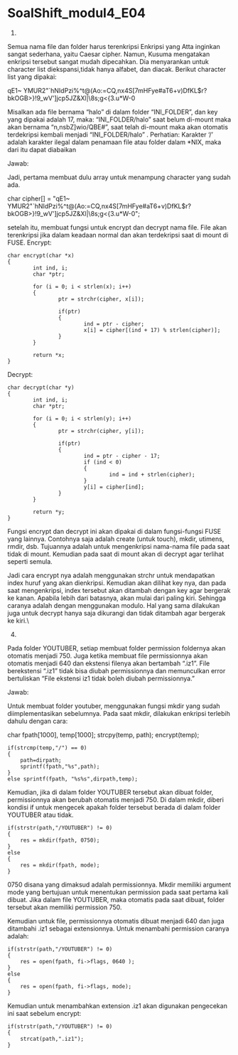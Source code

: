 # SoalShift_modul4_E04

1.
Semua nama file dan folder harus terenkripsi
Enkripsi yang Atta inginkan sangat sederhana, yaitu Caesar cipher. Namun, Kusuma mengatakan enkripsi tersebut sangat mudah dipecahkan. Dia menyarankan untuk character list diekspansi,tidak hanya alfabet, dan diacak. Berikut character list yang dipakai:

qE1~ YMUR2"`hNIdPzi%^t@(Ao:=CQ,nx4S[7mHFye#aT6+v)DfKL$r?bkOGB>}!9_wV']jcp5JZ&Xl|\8s;g<{3.u*W-0

Misalkan ada file bernama “halo” di dalam folder “INI_FOLDER”, dan key yang dipakai adalah 17, maka:
“INI_FOLDER/halo” saat belum di-mount maka akan bernama “n,nsbZ]wio/QBE#”, saat telah di-mount maka akan otomatis terdekripsi kembali menjadi “INI_FOLDER/halo” .
Perhatian: Karakter ‘/’ adalah karakter ilegal dalam penamaan file atau folder dalam *NIX, maka dari itu dapat diabaikan

Jawab:

Jadi, pertama membuat dulu array untuk menampung character yang sudah ada.

char cipher[] = "qE1~ YMUR2\"`hNIdPzi%^t@(Ao:=CQ,nx4S[7mHFye#aT6+v)DfKL$r?bkOGB>}!9_wV']jcp5JZ&Xl|\\8s;g<{3.u*W-0";

setelah itu, membuat fungsi untuk encrypt dan decrypt nama file. File akan terenkripsi jika dalam keadaan normal dan akan terdekripsi
saat di mount di FUSE.
Encrypt:
```
char encrypt(char *x)
{
		int ind, i;
		char *ptr;

		for (i = 0; i < strlen(x); i++)
		{
				ptr = strchr(cipher, x[i]);

				if(ptr) 
				{
						ind = ptr - cipher;
						x[i] = cipher[(ind + 17) % strlen(cipher)];
				}
		}

		return *x;
}
```
Decrypt:
```
char decrypt(char *y)
{
		int ind, i;
		char *ptr;

		for (i = 0; i < strlen(y); i++)
		{
				ptr = strchr(cipher, y[i]);

				if(ptr) 
				{
						ind = ptr - cipher - 17;
						if (ind < 0)
						{
								ind = ind + strlen(cipher);
						}
						y[i] = cipher[ind];
				}
		}

		return *y;
}
```

Fungsi encrypt dan decrypt ini akan dipakai di dalam fungsi-fungsi FUSE yang lainnya. Contohnya saja adalah create (untuk touch),
mkdir, utimens, rmdir, dsb. Tujuannya adalah untuk mengenkripsi nama-nama file pada saat tidak di mount. Kemudian pada saat di mount akan
di decrypt agar terlihat seperti semula.

Jadi cara encrypt nya adalah menggunakan strchr untuk mendapatkan index huruf yang akan dienkripsi. Kemudian akan dilihat key nya, dan pada saat mengenkripsi, index tersebut akan ditambah dengan key agar bergerak ke kanan. Apabila lebih dari batasnya, akan mulai dari paling kiri. Sehingga caranya adalah dengan menggunakan modulo. Hal yang sama dilakukan juga untuk decrypt hanya saja dikurangi dan tidak ditambah agar bergerak ke kiri.\


4.
Pada folder YOUTUBER, setiap membuat folder permission foldernya akan otomatis menjadi 750. Juga ketika membuat file permissionnya akan otomatis menjadi 640 dan ekstensi filenya akan bertambah “.iz1”. File berekstensi “.iz1” tidak bisa diubah permissionnya dan memunculkan error bertuliskan “File ekstensi iz1 tidak boleh diubah permissionnya.”

Jawab:

Untuk membuat folder youtuber, menggunakan fungsi mkdir yang sudah diimplementasikan sebelumnya. Pada saat mkdir, dilakukan enkripsi terlebih dahulu dengan cara:

char fpath[1000], temp[1000];
strcpy(temp, path);
encrypt(temp);

```
if(strcmp(temp,"/") == 0)
{
	path=dirpath;
	sprintf(fpath,"%s",path);
}
else sprintf(fpath, "%s%s",dirpath,temp);
```

Kemudian, jika di dalam folder YOUTUBER tersebut akan dibuat folder, permissionnya akan berubah otomatis menjadi 750. Di dalam mkdir, diberi kondisi if untuk mengecek apakah folder tersebut berada di dalam folder YOUTUBER atau tidak.

```
if(strstr(path,"/YOUTUBER") != 0)
{
	res = mkdir(fpath, 0750);
}
else
{
	res = mkdir(fpath, mode);
}
```

0750 disana yang dimaksud adalah permissionnya. Mkdir memiliki argument mode yang bertujuan untuk menentukan permission pada saat pertama kali dibuat. Jika dalam file YOUTUBER, maka otomatis pada saat dibuat, folder tersebut akan memiliki permission 750.

Kemudian untuk file, permissionnya otomatis dibuat menjadi 640 dan juga ditambahi .iz1 sebagai extensionnya. Untuk menambahi permission caranya adalah:
```
if(strstr(path,"/YOUTUBER") != 0)
{
	res = open(fpath, fi->flags, 0640 );
}
else
{
	res = open(fpath, fi->flags, mode);
}
```

Kemudian untuk menambahkan extension .iz1 akan digunakan pengecekan ini saat sebelum encrypt:

```
if(strstr(path,"/YOUTUBER") != 0)
{
	strcat(path,".iz1");
}
```

